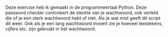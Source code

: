 Deze exercise heb ik gemaakt in de programmeertaal Python.
Deze password checker controleert de sterkte van je wachtwoord, ook verteld die of je een sterk wachtwoord hebt of niet.
Als je wat mist geeft dit script dit weer. Ook als je een lang wachtwoord invoert zie je hoeveel leestekens, cijfers etc. zijn gebruikt in het wachtwoord.
